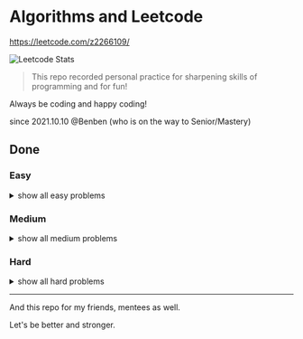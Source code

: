 # Algorithms and Leetcode

<https://leetcode.com/z2266109/>

![Leetcode Stats](https://leetcode.card.workers.dev/?username=z2266109&theme=unicorn&extension=activity)

> This repo recorded personal practice for sharpening skills of programming and for fun!

Always be coding and happy coding!

since 2021.10.10 @Benben (who is on the way to Senior/Mastery)

## Done

### Easy

<details>
  <summary>show all easy problems</summary>

- 0001.Two Sum
- 0009.Palindrome Number
- 0013.Roman to Integer
- 0014.Longest Common Prefix
- 0020.Valid Parentheses
- 0021.Merge Two Sorted Lists
- 0026.Remove Duplicates from Sorted Array
- 0027.Remove Element
- 0028.Implement strStr()
- 0035.Search Insert Position
- 0053.Maximum SubArray
- 0058.Length of Last Word
- 0067.Add Binary
- 0104.Maximum Depth of Binary Tree
- 0100.Same Tree
- 0110.Balanced Binary Tree
- 0111.Minimum Depth of Binary Tree
- 0121.Best Time to Buy and Sell Stock
- 0125.Valid Palindrome
- 0144.Binary Tree PreOrder Traversal
- 0141.Linked List Cycle
- 0206.Reverse Linked List
- 0217.Contains Duplicate
- 0226.Invert Binary Tree
- 0234.Palindrome Linked List
- 0235.Lowest Common Ancestor of a Binary Search Tree
- 0242.Valid Anagram
- 0509.Fibonacci Number
- 0543.Diameter of Binary Tree
- 0572.Subtree of Another Tree
- 0703.Kth Largest Element in a Stream
- 0704.Binary Search
- 0764.Min Cost Climbing Stairs
- 0905.Sort Array By Parity
- 1046.Last Stone Weight
- 1694.Reformat Phone Number
- 2620.Counter
- 2623.Memoize
- 2626.Array Reduce Transformation
- 2629.Function Composition
- 2635.Apply Transform Over Each Element in Array
- 2665.Counter II
- 2666.Allow One Function Call
- 2667.Create Hello World Function

</details>

### Medium

<details>
  <summary>show all medium problems</summary>

- 0046.Permutations
- 0056.Merge Intervals
- 0092.Reverse Linked List II
- 0114.Flatten Binary Tree to Linked List
- 0116.Populating Next Right Pointers in Each Node
- 0322.Coin Change

</details>

### Hard

<details>
  <summary>show all hard problems</summary>

- 0004.Median of Two Sorted Arrays
- 0023.Merge k Sorted Lists
- 0025.Reverse Nodes in k-Group
- 0051.N Queens

</details>

---

And this repo for my friends, mentees as well.

Let's be better and stronger.
